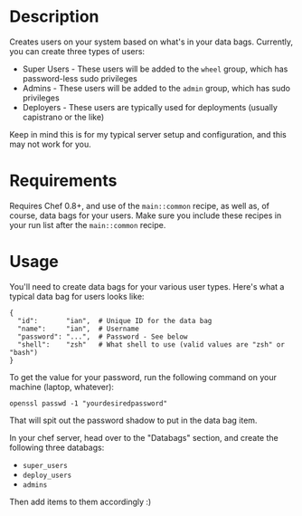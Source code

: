 Description
===========
Creates users on your system based on what's in your data bags. Currently, you can create three types of users:

* Super Users - These users will be added to the `wheel` group, which has password-less sudo privileges
* Admins - These users will be added to the `admin` group, which has sudo privileges
* Deployers - These users are typically used for deployments (usually capistrano or the like)

Keep in mind this is for my typical server setup and configuration, and this may not work for you.

Requirements
============

Requires Chef 0.8+, and use of the `main::common` recipe, as well as, of course, data bags for your users. Make sure
you include these recipes in your run list after the `main::common` recipe.

Usage
=====

You'll need to create data bags for your various user types. Here's what a typical data bag for users looks like:

    {
      "id":       "ian",  # Unique ID for the data bag
      "name":     "ian",  # Username
      "password": "...",  # Password - See below
      "shell":    "zsh"   # What shell to use (valid values are "zsh" or "bash")
    }

To get the value for your password, run the following command on your machine (laptop, whatever):

    openssl passwd -1 "yourdesiredpassword"

That will spit out the password shadow to put in the data bag item.

In your chef server, head over to the "Databags" section, and create the following three databags:

* `super_users`
* `deploy_users`
* `admins`

Then add items to them accordingly :)